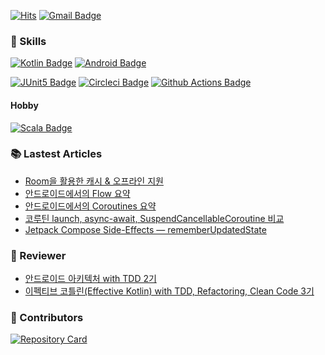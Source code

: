[![Hits](https://hits.seeyoufarm.com/api/count/incr/badge.svg?url=https%3A%2F%2Fgithub.com%2FBeokBeok&count_bg=%2379C83D&title_bg=%23555555&icon=&icon_color=%23E7E7E7&title=hits&edge_flat=false)](https://hits.seeyoufarm.com)
[![Gmail Badge](https://img.shields.io/badge/-Gmail-d14836?style=flat-square&logo=Gmail&logoColor=white&link=mailto:kekemusa37@gmail.com)](mailto:kekemusa37@gmail.com)

### 🌟 Skills
[![Kotlin Badge](http://img.shields.io/badge/-Kotlin-blue?style=for-the-badge&logo=kotlin&link=https://kotlinlang.org/docs/reference/)](https://kotlinlang.org/docs/reference/)
[![Android Badge](http://img.shields.io/badge/-Android-brightgreen?style=for-the-badge&logo=android&link=https://d.android.com/)](https://d.android.com/)

[![JUnit5 Badge](http://img.shields.io/badge/-JUnit5-green?style=for-the-badge&logo=junit5&link=https://junit.org/junit5/docs/current/user-guide/)](https://junit.org/junit5/docs/current/user-guide/)
[![Circleci Badge](http://img.shields.io/badge/-Circleci-black?style=for-the-badge&logo=circleci&link=https://circleci.com/)](https://circleci.com/)
[![Github Actions Badge](http://img.shields.io/badge/-GithubActions-9cf?style=for-the-badge&logo=github-actions&link=https://docs.github.com/en/actions/)](https://docs.github.com/en/actions/)

#### Hobby
[![Scala Badge](http://img.shields.io/badge/-Scala-red?style=for-the-badge&logo=scala&link=https://www.scala-lang.org/)](https://www.scala-lang.org/)


### 📚 Lastest Articles
- [Room을 활용한 캐시 & 오프라인 지원](https://beokbeok.notion.site/Room-a5510a37047a459e98c98a056a9f66b0)
- [안드로이드에서의 Flow 요약](https://beokbeok.notion.site/Flow-3ba08fdc997c40678fe5ec9970490af2)
- [안드로이드에서의 Coroutines 요약](https://beokbeok.notion.site/Coroutines-60b1093c0234493281c96c11c6ee3826)
- [코루틴 launch, async-await, SuspendCancellableCoroutine 비교](https://beokbeok.notion.site/launch-async-await-SuspendCancellableCoroutine-385f22943ba947fa98bcf957977f70b7)
- [Jetpack Compose Side-Effects — rememberUpdatedState](https://beokbeok.notion.site/Jetpack-Compose-Side-Effects-rememberUpdatedState-4391d62c841c4378bc94befe5423c1a0)

### 📝 Reviewer
- [안드로이드 아키텍처 with TDD 2기](https://edu.nextstep.camp/c/QT9zj8KN/)
- [이펙티브 코틀린(Effective Kotlin) with TDD, Refactoring, Clean Code 3기](https://edu.nextstep.camp/c/Z9QeJlCi/)

### 🤝 Contributors
[![Repository Card](https://widget.realdeveloper.pro/api/card?user=beokbeok&repo=DroidKnights2021_App)](https://github.com/droidknights/DroidKnights2021_App)
